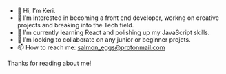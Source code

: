 - 👋 Hi, I’m Keri. 
- 👀 I’m interested in becoming a front end developer, workng on creative projects and breaking into the Tech field.
- 🌱 I’m currently learning React and polishing up my JavaScript skills. 
- 💞️ I’m looking to collaborate on any junior or beginner projets.
- 📫 How to reach me: salmon_eggs@protonmail.com

Thanks for reading about me! 

<!---
Raccoonrobot/Raccoonrobot is a ✨ special ✨ repository because its `README.md` (this file) appears on your GitHub profile.
You can click the Preview link to take a look at your changes.
--->
